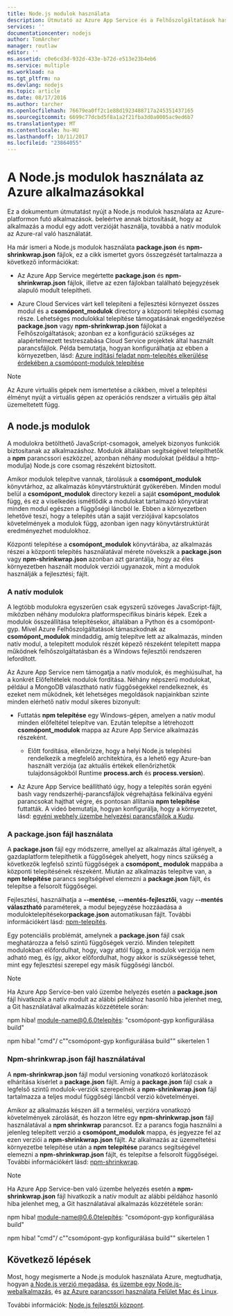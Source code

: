 ```yaml
---
title: Node.js modulok használata
description: Útmutató az Azure App Service és a Felhőszolgáltatások használata a Node.js modulok használata.
services: ''
documentationcenter: nodejs
author: TomArcher
manager: routlaw
editor: ''
ms.assetid: c0e6cd3d-932d-433e-b72d-e513e23b4eb6
ms.service: multiple
ms.workload: na
ms.tgt_pltfrm: na
ms.devlang: nodejs
ms.topic: article
ms.date: 08/17/2016
ms.author: tarcher
ms.openlocfilehash: 76679ea0ff2c1e88d1923488717a245351437165
ms.sourcegitcommit: 6699c77dcbd5f8a1a2f21fba3d0a0005ac9ed6b7
ms.translationtype: MT
ms.contentlocale: hu-HU
ms.lasthandoff: 10/11/2017
ms.locfileid: "23864055"
---
```

# <a name="using-nodejs-modules-with-azure-applications"></a>A Node.js modulok használata az Azure alkalmazásokkal
Ez a dokumentum útmutatást nyújt a Node.js modulok használata az Azure-platformon futó alkalmazások. beleértve annak biztosítását, hogy az alkalmazás a modul egy adott verzióját használja, továbbá a natív modulok az Azure-ral való használatát.

Ha már ismeri a Node.js modulok használata **package.json** és **npm-shrinkwrap.json** fájlok, ez a cikk ismertet gyors összegzését tartalmazza a következő információkat:

* Az Azure App Service megértette **package.json** és **npm-shrinkwrap.json** fájlok, illetve az ezen fájlokban található bejegyzések alapuló modult telepítheti.

* Azure Cloud Services várt kell telepíteni a fejlesztési környezet összes modul és a **csomópont\_modulok** directory a központi telepítési csomag része. Lehetséges modulokkal telepítése támogatásának engedélyezése **package.json** vagy **npm-shrinkwrap.json** fájlokat a Felhőszolgáltatások; azonban ez a konfiguráció szükséges az alapértelmezett testreszabása Cloud Service projektek által használt parancsfájlok. Példa bemutatja, hogyan konfigurálhatja az ebben a környezetben, lásd: [Azure indítási feladat npm-telepítés elkerülése érdekében a csomópont-modulok telepítése](https://github.com/woloski/nodeonazure-blog/blob/master/articles/startup-task-to-run-npm-in-azure.markdown)

> [!NOTE]
> Az Azure virtuális gépek nem ismertetése a cikkben, mivel a telepítési élményt nyújt a virtuális gépen az operációs rendszer a virtuális gép által üzemeltetett függ.
> 
> 

## <a name="nodejs-modules"></a>A node.js modulok
A modulokra betölthető JavaScript-csomagok, amelyek bizonyos funkciók biztosítanak az alkalmazáshoz. Modulok általában segítségével telepíthetők a **npm** parancssori eszközzel, azonban néhány modulokat (például a http-modulja) Node.js core csomag részeként biztosított.

Amikor modulok telepítve vannak, tárolásuk a **csomópont\_modulok** könyvtárhoz, az alkalmazás könyvtárstruktúrát gyökerében. Minden modul belül a **csomópont\_modulok** directory kezeli a saját **csomópont\_modulok** függ, és ez a viselkedés ismétlődik a modulokat tartalmazó könyvtárat minden modul egészen a függőségi láncból le. Ebben a környezetben lehetővé teszi, hogy a telepítés után a saját verziójával kapcsolatos követelmények a modulok függ, azonban igen nagy könyvtárstruktúrát eredményezhet modulokhoz.

Központi telepítése a **csomópont\_modulok** könyvtárába, az alkalmazás részei a központi telepítés használatával mérete növekszik a **package.json** vagy  **npm-shrinkwrap.json** azonban azt garantálja, hogy az éles környezetben használt modulok verziói ugyanazok, mint a modulok használják a fejlesztési; fájlt.

### <a name="native-modules"></a>A natív modulok
A legtöbb modulokra egyszerűen csak egyszerű szöveges JavaScript-fájlt, miközben néhány modulokra platformspecifikus bináris képek. Ezek a modulok összeállítása telepítésekor, általában a Python és a csomópont-gyp. Mivel Azure Felhőszolgáltatások támaszkodnak az **csomópont\_modulok** mindaddig, amíg telepítve lett az alkalmazás, minden natív modul, a telepített modulok részét képező részeként telepített mappa működnek felhőszolgáltatásban és a Windows fejlesztői rendszeren lefordított.

Az Azure App Service nem támogatja a natív modulok, és meghiúsulhat, ha a konkrét Előfeltételek modulok fordítása. Néhány népszerű modulokat, például a MongoDB választható natív függőségekkel rendelkeznek, és ezeket nem működnek, két lehetséges megoldások napjainkban szinte minden elérhető natív modul sikeres bizonyult:

* Futtatás **npm telepítése** egy Windows-gépen, amelyen a natív modul minden előfeltétel telepítve van. Ezután telepítse a létrehozott **csomópont\_modulok** mappa az Azure App Service alkalmazás részeként.

  * Előtt fordítása, ellenőrizze, hogy a helyi Node.js telepítési rendelkezik a megfelelő architektúra, és a lehető egy Azure-ban használt verziója (az aktuális értékek ellenőrizhetők tulajdonságokból Runtime **process.arch** és **process.version**).

* Az Azure App Service beállítható úgy, hogy a telepítés során egyéni bash vagy rendszerhéj-parancsfájlok végrehajtása felkínálva egyéni parancsokat hajthat végre, és pontosan állítania **npm telepítése** futtatták. A videó bemutatja, hogyan konfigurálja, hogy a környezetet, lásd: [egyéni webhely üzembe helyezési parancsfájlok a Kudu].

### <a name="using-a-packagejson-file"></a>A package.json fájl használata

A **package.json** fájl egy módszerre, amellyel az alkalmazás által igényelt, a gazdaplatform telepíthetik a függőségek ahelyett, hogy nincs szükség a következők legfelső szintű függőségek a **csomópont\_ modulok** mappába a központi telepítésének részeként. Miután az alkalmazás telepítve van, a **npm telepítése** parancs segítségével elemezni a **package.json** fájlt, és telepítse a felsorolt függőségei.

Fejlesztési, használhatja a **--mentése**, **--mentés-fejlesztői**, vagy **--mentés választható** paraméterek, a modul bejegyzése hozzáadása a moduloktelepítésekor**package.json** automatikusan fájlt. További információkért lásd: [npm-telepítés](https://docs.npmjs.com/cli/install).

Egy potenciális problémát, amelynek a **package.json** fájl csak meghatározza a felső szintű függőségek verzió. Minden telepített modulokban előfordulhat, hogy, vagy attól függ, a modulok verziója nem adható meg, és így, akkor előfordulhat, hogy akkor is szükségessé tehet, mint egy fejlesztési szerepel egy másik függőségi láncból.

> [!NOTE]
> Ha Azure App Service-ben való üzembe helyezés esetén a <b>package.json</b> fájl hivatkozik a natív modult az alábbi példához hasonló hiba jelenhet meg, a Git használatával alkalmazás közzététele során:
> 
> npm hiba! module-name@0.6.0telepítés: "csomópont-gyp konfigurálása build"
> 
> npm hiba! "cmd"/ c""csomópont-gyp konfigurálása build"" sikertelen 1
> 
> 

### <a name="using-a-npm-shrinkwrapjson-file"></a>Npm-shrinkwrap.json fájl használatával
A **npm-shrinkwrap.json** fájl modul versioning vonatkozó korlátozások elhárítása kísérlet a **package.json** fájlt. Amíg a **package.json** fájl csak a legfelső szintű modulok-verziók szerepelnek a **npm-shrinkwrap.json** fájl tartalmazza a teljes modul függőségi láncból verzió követelményei.

Amikor az alkalmazás készen áll a termelési, verzióra vonatkozó követelmények zárolását, és hozzon létre egy **npm-shrinkwrap.json** fájl használatával a **npm shrinkwrap** parancsot. Ez a parancs fogja használni a jelenleg telepített verzió a **csomópont\_modulok** mappa, és jegyezze fel az ezen verziói a **npm-shrinkwrap.json** fájlt. Az alkalmazás az üzemeltetési környezetbe telepítése után a **npm telepítése** parancs segítségével elemezni a **npm-shrinkwrap.json** fájlt, és telepítse a felsorolt függőségei. További információkért lásd: [npm-shrinkwrap](https://docs.npmjs.com/cli/shrinkwrap).

> [!NOTE]
> Ha Azure App Service-ben való üzembe helyezés esetén a <b>npm-shrinkwrap.json</b> fájl hivatkozik a natív modult az alábbi példához hasonló hiba jelenhet meg, a Git használatával alkalmazás közzététele során:
> 
> npm hiba! module-name@0.6.0telepítés: "csomópont-gyp konfigurálása build"
> 
> npm hiba! "cmd"/ c""csomópont-gyp konfigurálása build"" sikertelen 1
> 
> 

## <a name="next-steps"></a>Következő lépések
Most, hogy megismerte a Node.js modulok használata Azure, megtudhatja, hogyan [a Node.js verzió megadása], [és üzembe egy Node.js-webalkalmazás](app-service/app-service-web-get-started-nodejs.md), és [az Azure parancssori használata Felület Mac és Linux].

További információk: [Node.js fejlesztői központ](/nodejs/azure/).

[a Node.js verzió megadása]: nodejs-specify-node-version-azure-apps.md
[az Azure parancssori használata Felület Mac és Linux]:cli-install-nodejs.md
[egyéni webhely üzembe helyezési parancsfájlok a Kudu]: https://channel9.msdn.com/Shows/Azure-Friday/Custom-Web-Site-Deployment-Scripts-with-Kudu-with-David-Ebbo
